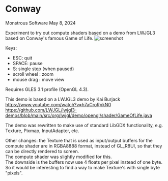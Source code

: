 # Conway

Monstrous Software 
May 8, 2024

Experiment to try out compute shaders based on a demo from LWJGL3 based on 
Conway's famous Game of Life.
![screenshot](https://github.com/MonstrousSoftware/Conway/assets/49096535/74289931-1653-49e2-8660-fb1e45da6d61)

Keys:
- ESC:   quit
- SPACE: pause
- S:     single step (when paused)
- scroll wheel : zoom
- mouse drag : move view

Requires GLES 3.1 profile (OpenGL 4.3).

This demo is based on a LWJGL3 demo by Kai Burjack
https://www.youtube.com/watch?v=h7aCroRpkN0
https://github.com/LWJGL/lwjgl3-demos/blob/main/src/org/lwjgl/demo/opengl/shader/GameOfLife.java

The demo was rewritten to make use of standard LibGDX functionality, 
e.g. Texture, Pixmap, InputAdapter, etc.

Other changes: the Texture that is used as input/output buffers for the compute shader are 
in RGBA8888 format, instead of GL_R8UI, so that they can be directly rendered to screen.  
The compute shader was slightly modified for this.   
The downside is the buffers now use 4 floats per pixel instead of one byte.  So it would be interesting
to find a way to make Texture's with single byte "pixels".

